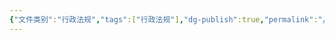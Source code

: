 ```yaml
---
{"文件类别":"行政法规","tags":["行政法规"],"dg-publish":true,"permalink":"/运行杂/模板/行政法规模板/","dgPassFrontmatter":true}
---
```


